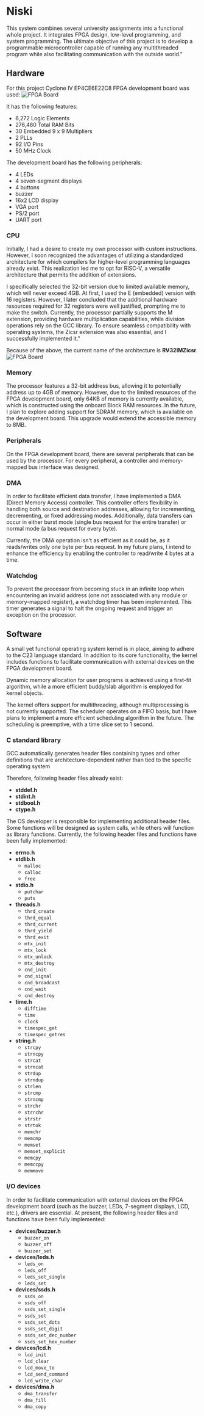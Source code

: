 # Niski

This system combines several university assignments into a functional whole project. 
It integrates FPGA design, low-level programming, and system programming. 
The ultimate objective of this project is to develop a programmable microcontroller 
capable of running any multithreaded program while also facilitating communication with the outside world."

## Hardware
For this project Cyclone IV EP4CE6E22C8 FPGA development board was used:
![FPGA Board](board.jpg)

It has the following features:
- 6,272 Logic Elements
- 276,480 Total RAM Bits
- 30 Embedded 9 x 9 Multipliers
- 2 PLLs
- 92 I/O Pins
- 50 MHz Clock

The development board has the following peripherals:
- 4 LEDs
- 4 seven-segment displays
- 4 buttons
- buzzer
- 16x2 LCD display
- VGA port
- PS/2 port
- UART port

### CPU
Initially, I had a desire to create my own processor with custom instructions. 
However, I soon recognized the advantages of utilizing a standardized architecture 
for which compilers for higher-level programming languages already exist. 
This realization led me to opt for RISC-V, a versatile architecture that permits 
the addition of extensions.

I specifically selected the 32-bit version due to limited available memory, 
which will never exceed 4GB. 
At first, I used the E (embedded) version with 16 registers. 
However, I later concluded that the additional hardware resources 
required for 32 registers were well justified, prompting me to make the switch. 
Currently, the processor partially supports the M extension, 
providing hardware multiplication capabilities, while division operations 
rely on the GCC library.
To ensure seamless compatibility with operating systems, the Zicsr extension 
was also essential, and I successfully implemented it."

Because of the above, the current name of the architecture is **RV32IMZicsr**.
![FPGA Board](riscv.png)

### Memory
The processor features a 32-bit address bus, allowing it to 
potentially address up to 4GB of memory. 
However, due to the limited resources of the FPGA development board, 
only 64KB of memory is currently available, which is constructed 
using the onboard Block RAM resources. 
In the future, I plan to explore adding support for SDRAM memory, 
which is available on the development board. 
This upgrade would extend the accessible memory to 8MB.

### Peripherals
On the FPGA development board, there are several
peripherals that can be used by the processor.
For every peripheral, a controller and memory-mapped
bus interface was designed.

### DMA
In order to facilitate efficient data transfer, 
I have implemented a DMA (Direct Memory Access) controller. 
This controller offers flexibility in handling both source 
and destination addresses, allowing for incrementing, decrementing,
or fixed addressing modes. 
Additionally, data transfers can occur in either burst mode 
(single bus request for the entire transfer) or normal mode 
(a bus request for every byte).

Currently, the DMA operation isn't as efficient as it could be, 
as it reads/writes only one byte per bus request. 
In my future plans, I intend to enhance the efficiency 
by enabling the controller to read/write 4 bytes at a time.

### Watchdog
To prevent the processor from becoming stuck 
in an infinite loop when encountering an invalid address 
(one not associated with any module or memory-mapped register), 
a watchdog timer has been implemented. 
This timer generates a signal to halt the ongoing request 
and trigger an exception on the processor.

## Software
A small yet functional operating system kernel is in place, 
aiming to adhere to the C23 language standard. 
In addition to its core functionality, 
the kernel includes functions to facilitate communication 
with external devices on the FPGA development board.

Dynamic memory allocation for user programs is achieved 
using a first-fit algorithm, while a more efficient 
buddy/slab algorithm is employed for kernel objects.

The kernel offers support for multithreading, 
although multiprocessing is not currently supported. 
The scheduler operates on a FIFO basis, but I have plans 
to implement a more efficient scheduling algorithm in the future. 
The scheduling is preemptive, with a time slice set to 1 second.

### C standard library
GCC automatically generates header files containing types 
and other definitions that are architecture-dependent 
rather than tied to the specific operating system

Therefore, following header files already exist:
- __stddef.h__
- __stdint.h__
- __stdbool.h__
- __ctype.h__

The OS developer is responsible for implementing additional header files. 
Some functions will be designed as system calls, 
while others will function as library functions. 
Currently, the following header files and functions have been fully implemented:
- __errno.h__
- __stdlib.h__
	- `malloc`
	- `calloc`
	- `free`
- __stdio.h__
	- `putchar`
	- `puts`
- __threads.h__
	- `thrd_create`
	- `thrd_equal`
	- `thrd_current`
	- `thrd_yield`
	- `thrd_exit`
	- `mtx_init`
	- `mtx_lock`
	- `mtx_unlock`
	- `mtx_destroy`
	- `cnd_init`
	- `cnd_signal`
	- `cnd_broadcast`
	- `cnd_wait`
	- `cnd_destroy`
- __time.h__
	- `difftime`
	- `time`
	- `clock`
	- `timespec_get`
	- `timespec_getres`
- __string.h__
	- `strcpy`
	- `strncpy`
	- `strcat`
	- `strncat`
	- `strdup`
	- `strndup`
	- `strlen`
	- `strcmp`
	- `strncmp`
	- `strchr`
	- `strrchr`
	- `strstr`
	- `strtok`
	- `memchr`
	- `memcmp`
	- `memset`
	- `memset_explicit`
	- `memcpy`
	- `memccpy`
	- `memmove`

### I/O devices
In order to facilitate communication with external devices 
on the FPGA development board (such as the buzzer, LEDs, 
7-segment displays, LCD, etc.), drivers are essential. 
At present, the following header files and functions have been fully implemented:
- __devices/buzzer.h__
	- `buzzer_on`
	- `buzzer_off`
	- `buzzer_set`
- __devices/leds.h__
	- `leds_on`
	- `leds_off`
	- `leds_set_single`
	- `leds_set`
- __devices/ssds.h__
	- `ssds_on`
	- `ssds_off`
	- `ssds_set_single`
	- `ssds_set`
	- `ssds_set_dots`
	- `ssds_set_digit`
	- `ssds_set_dec_number`
	- `ssds_set_hex_number`
- __devices/lcd.h__
	- `lcd_init`
	- `lcd_clear`
	- `lcd_move_to`
	- `lcd_send_command`
	- `lcd_write_char`
- __devices/dma.h__
	- `dma_transfer`
	- `dma_fill`
	- `dma_copy`